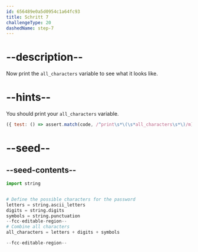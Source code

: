 ```yaml
---
id: 656489e0a5d0954c1a64fc93
title: Schritt 7
challengeType: 20
dashedName: step-7
---
```


# --description--

Now print the `all_characters` variable to see what it looks like.

# --hints--

You should print your `all_characters` variable.

```js
({ test: () => assert.match(code, /^print\s*\(\s*all_characters\s*\)/m) })
```

# --seed--

## --seed-contents--

```py
import string


# Define the possible characters for the password
letters = string.ascii_letters
digits = string.digits
symbols = string.punctuation
--fcc-editable-region--
# Combine all characters
all_characters = letters + digits + symbols

--fcc-editable-region--
```

